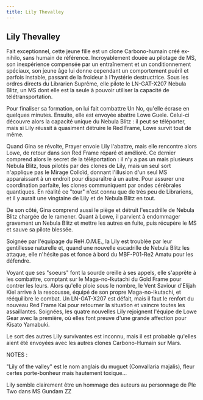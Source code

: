 ```yaml
---
title: Lily Thevalley
---
```


Lily Thevalley
--------------




Fait exceptionnel, cette jeune fille est un clone Carbono-humain créé ex-nihilo, sans humain de référence. Incroyablement douée au pilotage de MS, son inexpérience compensée par un entraînement et un conditionnement spéciaux, son jeune âge lui donne cependant un comportement puéril et parfois instable, passant de la froideur à l'hystérie destructrice. Sous les ordres directs du Librarien Suprême, elle pilote le LN-GAT-X207 Nebula Blitz, un MS dont elle est la seule à pouvoir utiliser la capacité de télétransportation.


Pour finaliser sa formation, on lui fait combattre Un No, qu'elle écrase en quelques minutes. Ensuite, elle est envoyée abattre Lowe Guele. Celui-ci découvre alors la capacité unique du Nebula Blitz : il peut se téléporter, mais si Lily réussit à quasiment détruire le Red Frame, Lowe survit tout de même.


Quand Gina se révolte, Prayer envoie Lily l'abattre, mais elle rencontre alors Lowe, de retour dans son Red Frame réparé et amélioré. Ce dernier comprend alors le secret de la téléportation : il n'y a pas un mais plusieurs Nebula Blitz, tous pilotés par des clones de Lily, mais un seul sort n'applique pas le Mirage Colloïd, donnant l'illusion d'un seul MS apparaissant à un endroit pour disparaître à un autre. Pour assurer une coordination parfaite, les clones communiquent par ondes cérébrales quantiques. En réalité ce "tour" n'est connu que de très peu de Librariens, et il y aurait une vingtaine de Lily et de Nebula Blitz en tout.


De son côté, Gina comprend aussi le piège et détruit l'escadrille de Nebula Blitz chargée de le ramener. Quant à Lowe, il parvient à endommager gravement un Nebula Blitz et mettre les autres en fuite, puis récupère le MS et sauve sa pilote blessée.


Soignée par l'équipage du ReH.O.M.E., la Lily est troublée par leur gentillesse naturelle et, quand une nouvelle escadrille de Nebula Blitz les attaque, elle n'hésite pas et fonce à bord du MBF-P01-Re2 Amatu pour les défendre.


Voyant que ses "soeurs" font la sourde oreille à ses appels, elle s'apprête à les combattre, comptant sur le Maga-no-Ikutachi du Gold Frame pour contrer les leurs. Alors qu'elle ploie sous le nombre, le Vent Saviour d'Elijah Kiel arrive à la rescousse, équipé de son propre Maga-no-Ikutachi, et rééquilibre le combat. Un LN-GAT-X207 est défait, mais il faut le renfort du nouveau Red Frame Kai pour retourner la situation et vaincre toutes les assaillantes. Soignées, les quatre nouvelles Lily rejoignent l'équipe de Lowe Gear avec la première, où elles font preuve d'une grande affection pour Kisato Yamabuki.


Le sort des autres Lily survivantes est inconnu, mais il est probable qu'elles aient été envoyées avec les autres clones Carbono-Humain sur Mars.


NOTES : 
  
"Lily of the valley" est le nom anglais du muguet (Convallaria majalis), fleur certes porte-bonheur mais hautement toxique...
  
Lily semble clairement être un hommage des auteurs au personnage de Ple Two dans MS Gundam ZZ


